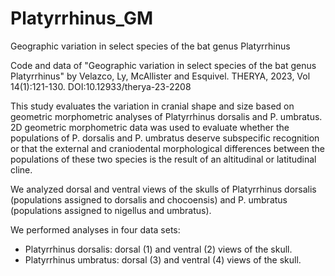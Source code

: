 # Platyrrhinus_GM
Geographic variation in select species of the bat genus Platyrrhinus

Code and data of "Geographic variation in select species of the bat genus Platyrrhinus" by Velazco, Ly, McAllister and Esquivel. THERYA, 2023, Vol 14(1):121-130. DOI:10.12933/therya-23-2208

This study evaluates the variation in cranial shape and size based on geometric morphometric analyses of Platyrrhinus dorsalis and P. umbratus.
2D geometric morphometric data was used to evaluate whether the populations of P. dorsalis and P. umbratus deserve subspecific recognition or that the external and craniodental morphological differences between the populations of these two species is the result of an altitudinal or latitudinal cline.

We analyzed dorsal and ventral views of the skulls of Platyrrhinus dorsalis (populations assigned to dorsalis and chocoensis) and P. umbratus (populations assigned to nigellus and umbratus).

We performed analyses in four data sets:
- Platyrrhinus dorsalis: dorsal (1) and ventral (2) views of the skull.
- Platyrrhinus umbratus: dorsal (3) and ventral (4) views of the skull. 

